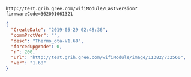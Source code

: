 `http://test.grih.gree.com/wifiModule/Lastversion?firmwareCode=362001061321`

```json
{
  "CreateDate": "2019-05-29 02:48:36",
  "commProtVer": "",
  "desc": "Thermo_ota-V1.68",
  "forcedUpgrade": 0,
  "r": 200,
  "url": "http://test.grih.gree.com/wifiModule/image/11382/732560",
  "ver": "1.68"
}
```